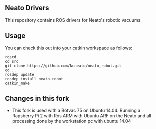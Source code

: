 ## Neato Drivers

This repository contains ROS drivers for Neato's robotic vacuums. 

## Usage
You can check this out into your catkin workspace as follows:

    roscd
    cd src
    git clone https://github.com/kcneato/neato_robot.git
    cd ..
    rosdep update
    rosdep install neato_robot
    catkin_make

## Changes in this fork

 * This fork is used with a Botvac 75 on Ubuntu 14.04. Running a Rapsberry Pi 2 with Ros ARM with Ubuntu ARF on the       Neato and all processing done by the workstation pc with ubuntu 14.04
